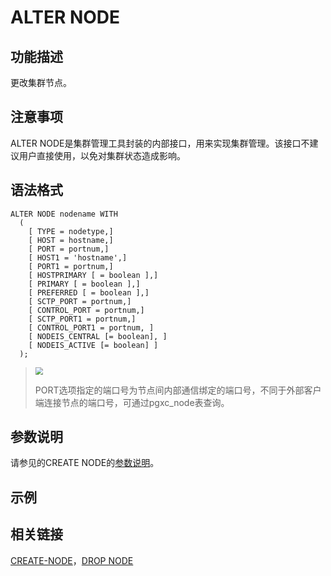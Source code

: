 #  ALTER NODE

## 功能描述

更改集群节点。

## 注意事项

ALTER NODE是集群管理工具封装的内部接口，用来实现集群管理。该接口不建议用户直接使用，以免对集群状态造成影响。

## 语法格式

```
ALTER NODE nodename WITH
  (
    [ TYPE = nodetype,]
    [ HOST = hostname,]
    [ PORT = portnum,]
    [ HOST1 = 'hostname',]
    [ PORT1 = portnum,]
    [ HOSTPRIMARY [ = boolean ],]
    [ PRIMARY [ = boolean ],]
    [ PREFERRED [ = boolean ],]
    [ SCTP_PORT = portnum,]
    [ CONTROL_PORT = portnum,]
    [ SCTP_PORT1 = portnum,]
    [ CONTROL_PORT1 = portnum, ]
    [ NODEIS_CENTRAL [= boolean], ]
    [ NODEIS_ACTIVE [= boolean] ]
  );
```

> <div align="left"><img src="image/image1.png" style="zoom:75%"></div>
>
> PORT选项指定的端口号为节点间内部通信绑定的端口号，不同于外部客户端连接节点的端口号，可通过pgxc_node表查询。

## 参数说明

请参见的CREATE NODE的[参数说明](CREATE-NODE.md#create-node-canshu)。

## 示例



## 相关链接

[CREATE-NODE](CREATE-NODE.md)，[DROP NODE](DROP-NODE.md)